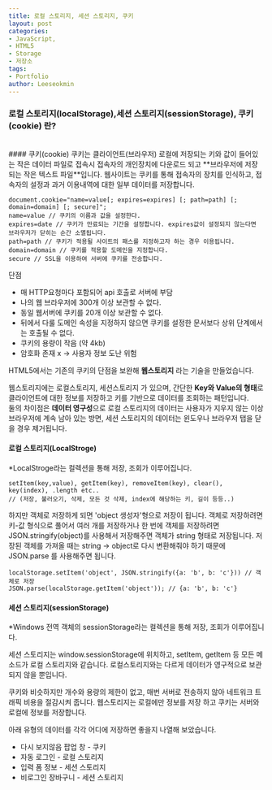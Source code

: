```yaml
---
title: 로컬 스토리지, 세션 스토리지, 쿠키
layout: post
categories:
- JavaScript,
- HTML5
- Storage
- 저장소
tags:
- Portfolio
author: Leeseokmin
---
```


### 로컬 스토리지(localStorage),세션 스토리지(sessionStorage), 쿠키(cookie) 란?
<br />
#### 쿠키(cookie)
쿠키는 클라이언트(브라우저) 로컬에 저장되는 키와 값이 들어있는 작은 데이터 파일로 접속시 접속자의 개인장치에 다운로드 되고 **브라우저에 저장되는 작은 텍스트 파일**입니다.
웹사이트는 쿠키를 통해 접속자의 장치를 인식하고, 접속자의 설정과 과거 이용내역에 대한 일부 데이터를 저장합니다.

```
document.cookie="name=value[; expires=expires] [; path=path] [; domain=domain] [; secure]";
name=value // 쿠키의 이름과 값을 설정한다.
expires=date // 쿠키가 만료되는 기간을 설정합니다. expires값이 설정되지 않는다면 브라우저가 닫히는 순간 소멸됩니다. 
path=path // 쿠키가 적용될 사이트의 패스를 지정하고자 하는 경우 이용됩니다.
domain=domain // 쿠키를 적용할 도메인을 지정합니다. 
secure // SSL을 이용하여 서버에 쿠키를 전송합니다.
```

 단점

- 매 HTTP요청마다 포함되어 api 호출로 서버에 부담
- 나의 웹 브라우저에 300개 이상 보관할 수 없다.
- 동일 웹서버에 쿠키를 20개 이상 보관할 수 없다.
- 뒤에서 다룰 도메인 속성을 지정하지 않으면 쿠키를 설정한 문서보다 상위 단계에서는 호출될 수 없다.
- 쿠키의 용량이 작음 (약 4kb)
- 암호화 존재 x -> 사용자 정보 도난 위험

HTML5에서는 기존의 쿠키의 단점을 보완해 **웹스토리지** 라는 기술을 만들었습니다.

웹스토리지에는 로컬스토리지, 세션스토리지 가 있으며,
간단한 **Key와 Value의 형태**로 클라이언트에 대한 정보를 저장하고 키를 기반으로 데이터를 조회하는 패턴입니다.<br />
둘의 차이점은 **데이터 영구성**으로 로컬 스토리지의 데이터는 사용자가 지우지 않는 이상 브라우저에 계속 남아 있는 방면,
세션 스토리지의 데이터는 윈도우나 브라우저 탭을 닫을 경우 제거됩니다.
#### 로컬 스토리지(LocalStroge)
*LocalStroge라는 컬렉션을 통해 저장, 조회가 이루어집니다.
```
setItem(key,value), getItem(key), removeItem(key), clear(), key(index), .length etc..
// (저장, 불러오기, 삭제, 모든 것 삭제, index에 해당하는 키, 길이 등등..)
```
하지만 객체로 저장하게 되면 'object 생성자'형으로 저장이 됩니다.
객체로 저장하려면  키-값 형식으로 풀어서 여러 개를 저장하거나 한 번에 객체를 저장하려면
JSON.stringify(object)를 사용해서 저장해주면 객체가 string 형태로 저장됩니다.
저장된 객체를 가져올 때는 string -> object로 다시 변환해줘야 하기 때문에
JSON.parse 를 사용해주면 됩니다.
```
localStorage.setItem('object', JSON.stringify({a: 'b', b: 'c'})) // 객체로 저장
JSON.parse(localStorage.getItem('object')); // {a: 'b', b: 'c'}
```
#### 세션 스토리지(sessionStorage)

*Windows  전역 객체의 sessionStorage라는 컬렉션을 통해 저장, 조회가 이루어집니다.

세션 스토리지는 window.sessionStorage에 위치하고, setItem, getItem 등 모든 메소드가 로컬 스토리지와 같습니다.
로컬스토리지와는 다르게 데이터가 영구적으로 보관되지 않을 뿐입니다.

쿠키와 비슷하지만 개수와 용량의 제한이 없고, 매번 서버로 전송하지 않아 네트워크 트래픽 비용을 절감시켜 줍니다.
웹스토리지는 로컬에만 정보를 저장 하고 쿠키는 서버와 로컬에 정보를 저장합니다.

아래 유형의 데이터를 각각 어디에 저장하면 좋을지 나열해 보았습니다.

- 다시 보지않음 팝업 창 - 쿠키
- 자동 로그인 - 로컬 스토리지
- 입력 폼 정보 - 세션 스토리지
- 비로그인 장바구니 - 세션 스토리지
